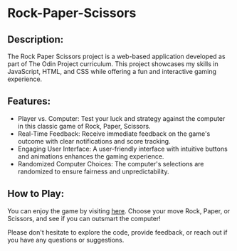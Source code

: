 # Rock-Paper-Scissors

## Description:

The Rock Paper Scissors project is a web-based application developed as part of The Odin Project curriculum. This project showcases my skills in JavaScript, HTML, and CSS while offering a fun and interactive gaming experience.

## Features:

- Player vs. Computer: Test your luck and strategy against the computer in this classic game of Rock, Paper, Scissors.
- Real-Time Feedback: Receive immediate feedback on the game's outcome with clear notifications and score tracking.
- Engaging User Interface: A user-friendly interface with intuitive buttons and animations enhances the gaming experience.
- Randomized Computer Choices: The computer's selections are randomized to ensure fairness and unpredictability.

## How to Play:

You can enjoy the game by visiting [here](https://monanaamani.github.io/Rock-Paper-Scissors/). Choose your move Rock, Paper, or Scissors, and see if you can outsmart the computer!

Please don't hesitate to explore the code, provide feedback, or reach out if you have any questions or suggestions.